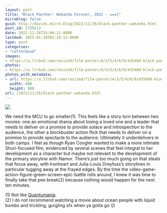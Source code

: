 ```yaml
---
layout: post
title: "Black Panther: Wakanda Forever, 2022 - ★★★½"
microblog: false
guid: http://davids.micro.blog/2022/11/26/black-panther-wakanda.html
post_id: 1739212
date: 2022-11-26T15:04:11-0800
lastmod: 2025-01-29T02:29:13-0800
type: post
categories:
- "Letterboxd"
images:
- https://a.ltrbxd.com/resized/film-poster/4/3/5/4/6/0/435460-black-panther-wakanda-forever-0-600-0-900-crop.jpg?v=27db1e3d45
photos:
- https://a.ltrbxd.com/resized/film-poster/4/3/5/4/6/0/435460-black-panther-wakanda-forever-0-600-0-900-crop.jpg?v=27db1e3d45
photos_with_metadata:
- url: https://a.ltrbxd.com/resized/film-poster/4/3/5/4/6/0/435460-black-panther-wakanda-forever-0-600-0-900-crop.jpg?v=27db1e3d45
  width: 600
  height: 900
url: /2022/11/26/black-panther-wakanda.html
---
```

<p><img src="https://a.ltrbxd.com/resized/film-poster/4/3/5/4/6/0/435460-black-panther-wakanda-forever-0-600-0-900-crop.jpg?v=27db1e3d45"/></p> <p>We need the MCU to go smaller(1). This feels like a story torn between two movies: one an emotional drama about losing a loved one and a leader that needs to deliver on a promise to provide solace and introspection to the audience, the other a blockbuster action flick that needs to deliver on a promise to provide spectacle to the audience. Ultimately it underdelivers in both camps. I feel as though Ryan Coogler wanted to make a more intimate Shuri-focused film, evidenced by several scenes that feel integral to her development as a character but maybe not relevant to the development of the primary storyline with Namor. There’s just too much going on that steals that focus away, with Ironheart and Julia-Louis Dreyfuss’s storylines in particular tugging away at the frayed edges. By the time the video-game-action-figure-green-screen-epic-battle rolls around, I knew it was time to finally take that pee break(2) because nothing would happen for the next ten minutes.</p><p>(1) Not like <a href="https://letterboxd.com/film/ant-man-and-the-wasp-quantumania/" rel="nofollow">Quantumania</a>.<br />(2) I do not recommend watching a movie about ocean people with liquid bombs and trickling, gurgling sfx when ya gotta go 😕</p>
